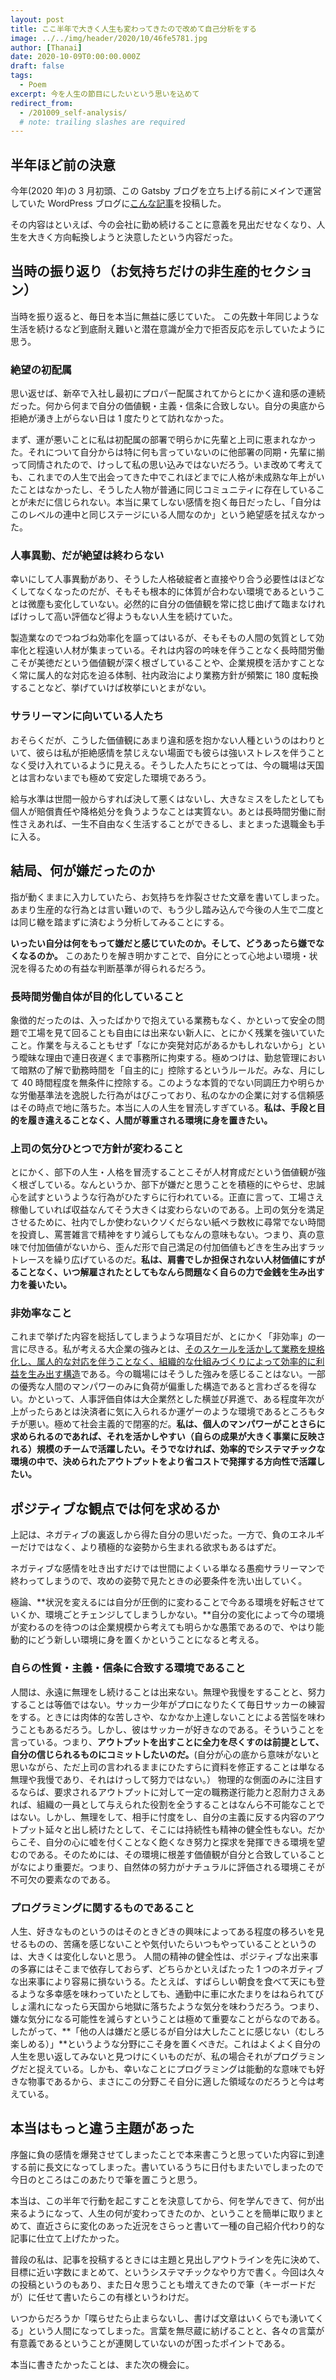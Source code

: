 ```yaml
---
layout: post
title: ここ半年で大きく人生も変わってきたので改めて自己分析をする
image: ../../img/header/2020/10/46fe5781.jpg
author: [Thanai]
date: 2020-10-09T0:00:00.000Z
draft: false
tags:
  - Poem
excerpt: 今を人生の節目にしたいという思いを込めて
redirect_from:
  - /201009_self-analysis/
  # note: trailing slashes are required
---
```


## 半年ほど前の決意

今年(2020 年)の 3 月初頭、この Gatsby ブログを立ち上げる前にメインで運営していた WordPress ブログに[こんな記事](https://thanaism.com/archives/79)を投稿した。

その内容はといえば、今の会社に勤め続けることに意義を見出だせなくなり、人生を大きく方向転換しようと決意したという内容だった。

## 当時の振り返り（お気持ちだけの非生産的セクション）

当時を振り返ると、毎日を本当に無益に感じていた。
この先数十年同じような生活を続けるなど到底耐え難いと潜在意識が全力で拒否反応を示していたように思う。

### 絶望の初配属

思い返せば、新卒で入社し最初にプロパー配属されてからとにかく違和感の連続だった。何から何まで自分の価値観・主義・信条に合致しない。自分の奥底から拒絶が湧き上がらない日は 1 度たりとて訪れなかった。

まず、運が悪いことに私は初配属の部署で明らかに先輩と上司に恵まれなかった。それについて自分からは特に何も言っていないのに他部署の同期・先輩に揃って同情されたので、けっして私の思い込みではないだろう。いま改めて考えても、これまでの人生で出会ってきた中でこれほどまでに人格が未成熟な年上がいたことはなかったし、そうした人物が普通に同じコミュニティに存在していることが未だに信じられない。本当に果てしない感情を抱く毎日だったし、「自分はこのレベルの連中と同じステージにいる人間なのか」という絶望感を拭えなかった。

### 人事異動、だが絶望は終わらない

幸いにして人事異動があり、そうした人格破綻者と直接やり合う必要性はほどなくしてなくなったのだが、そもそも根本的に体質が合わない環境であるということは微塵も変化していない。必然的に自分の価値観を常に捻じ曲げて臨まなければけっして高い評価など得ようもない人生を続けていた。

製造業なのでつねづね効率化を謳ってはいるが、そもそもの人間の気質として効率化と程遠い人材が集まっている。それは内容の吟味を伴うことなく長時間労働こそが美徳だという価値観が深く根ざしていることや、企業規模を活かすことなく常に属人的な対応を迫る体制、社内政治により業務方針が頻繁に 180 度転換することなど、挙げていけば枚挙にいとまがない。

### サラリーマンに向いている人たち

おそらくだが、こうした価値観にあまり違和感を抱かない人種というのはわりといて、彼らは私が拒絶感情を禁じえない場面でも彼らは強いストレスを伴うことなく受け入れているように見える。そうした人たちにとっては、今の職場は天国とは言わないまでも極めて安定した環境であろう。

給与水準は世間一般からすれば決して悪くはないし、大きなミスをしたとしても個人が賠償責任や降格処分を負うようなことは実質ない。あとは長時間労働に耐性さえあれば、一生不自由なく生活することができるし、まとまった退職金も手に入る。

## 結局、何が嫌だったのか

指が動くままに入力していたら、お気持ちを炸裂させた文章を書いてしまった。あまり生産的な行為とは言い難いので、もう少し踏み込んで今後の人生で二度とは同じ轍を踏まずに済むよう分析してみることにする。

**いったい自分は何をもって嫌だと感じていたのか。そして、どうあったら嫌でなくなるのか。**
このあたりを解き明かすことで、自分にとって心地よい環境・状況を得るための有益な判断基準が得られるだろう。

### 長時間労働自体が目的化していること

象徴的だったのは、入ったばかりで抱えている業務もなく、かといって安全の問題で工場を見て回ることも自由には出来ない新人に、とにかく残業を強いていたこと。作業を与えることもせず「なにか突発対応があるかもしれないから」という曖昧な理由で連日夜遅くまで事務所に拘束する。極めつけは、勤怠管理において暗黙の了解で勤務時間を「自主的に」控除するというルールだ。みな、月にして 40 時間程度を無条件に控除する。このような本質的でない同調圧力や明らかな労働基準法を逸脱した行為がはびこっており、私のなかの企業に対する信頼感はその時点で地に落ちた。本当に人の人生を冒涜しすぎている。**私は、手段と目的を履き違えることなく、人間が尊重される環境に身を置きたい。**

### 上司の気分ひとつで方針が変わること

とにかく、部下の人生・人格を冒涜することこそが人材育成だという価値観が強く根ざしている。なんというか、部下が嫌だと思うことを積極的にやらせ、忠誠心を試すというような行為がひたすらに行われている。正直に言って、工場さえ稼働していれば収益なんてそう大きくは変わらないのである。上司の気分を満足させるために、社内でしか使わないクソくだらない紙ペラ数枚に尋常でない時間を投資し、罵詈雑言で精神をすり減らしてもなんの意味もない。つまり、真の意味で付加価値がないから、歪んだ形で自己満足の付加価値もどきを生み出すラットレースを繰り広げているのだ。**私は、肩書でしか担保されない人材価値にすがることなく、いつ解雇されたとしてもなんら問題なく自らの力で金銭を生み出す力を養いたい。**

### 非効率なこと

これまで挙げた内容を総括してしまうような項目だが、とにかく「非効率」の一言に尽きる。私が考える大企業の強みとは、<u>そのスケールを活かして業務を規格化し、属人的な対応を伴うことなく、組織的な仕組みづくりによって効率的に利益を生み出す構造</u>である。今の職場にはそうした強みを感じることはない。一部の優秀な人間のマンパワーのみに負荷が偏重した構造であると言わざるを得ない。かといって、人事評価自体は大企業然とした横並び昇進で、ある程度年次が上がったらあとは決済者に気に入られるか運ゲーのような環境であるところもタチが悪い。極めて社会主義的で閉塞的だ。**私は、個人のマンパワーがことさらに求められるのであれば、それを活かしやすい（自らの成果が大きく事業に反映される）規模のチームで活躍したい。そうでなければ、効率的でシステマチックな環境の中で、決められたアウトプットをより省コストで発揮する方向性で活躍したい。**

## ポジティブな観点では何を求めるか

上記は、ネガティブの裏返しから得た自分の思いだった。一方で、負のエネルギーだけではなく、より積極的な姿勢から生まれる欲求もあるはずだ。

ネガティブな感情を吐き出すだけでは世間によくいる単なる愚痴サラリーマンで終わってしまうので、攻めの姿勢で見たときの必要条件を洗い出していく。

極論、**状況を変えるには自分が圧倒的に変わることで今ある環境を好転させていくか、環境ごとチェンジしてしまうしかない。**自分の変化によって今の環境が変わるのを待つのは企業規模から考えても明らかな愚策であるので、やはり能動的にどう新しい環境に身を置くかということになると考える。

### 自らの性質・主義・信条に合致する環境であること

人間は、永遠に無理をし続けることは出来ない。無理や我慢をすることと、努力することは等価ではない。サッカー少年がプロになりたくて毎日サッカーの練習をする。ときには肉体的な苦しさや、なかなか上達しないことによる苦悩を味わうこともあるだろう。しかし、彼はサッカーが好きなのである。そういうことを言っている。つまり、**アウトプットを出すことに全力を尽くすのは前提として、自分の信じられるものにコミットしたいのだ。**(自分が心の底から意味がないと思いながら、ただ上司の言われるままにひたすらに資料を修正することは単なる無理や我慢であり、それはけっして努力ではない。）
物理的な側面のみに注目するならば、要求されるアウトプットに対して一定の職務遂行能力と忍耐力さえあれば、組織の一員として与えられた役割を全うすることはなんら不可能なことではない。しかし、無理をして、相手に忖度をし、自分の主義に反する内容のアウトプット延々と出し続けたとして、そこには持続性も精神の健全性もない。だからこそ、自分の心に嘘を付くことなく飽くなき努力と探求を発揮できる環境を望むのである。そのためには、その環境に根差す価値観が自分と合致していることがなにより重要だ。つまり、自然体の努力がナチュラルに評価される環境こそが不可欠の要素なのである。

### プログラミングに関するものであること

人生、好きなものというのはそのときどきの興味によってある程度の移ろいを見せるものの、苦痛を感じないことや気付いたらいつもやっていることというのは、大きくは変化しないと思う。
人間の精神の健全性は、ポジティブな出来事の多寡にはそこまで依存しておらず、どちらかといえばたった 1 つのネガティブな出来事により容易に損ないうる。たとえば、すばらしい朝食を食べて天にも登るような多幸感を味わっていたとしても、通勤中に車に水たまりをはねられてびしょ濡れになったら天国から地獄に落ちたような気分を味わうだろう。つまり、嫌な気分になる可能性を減らすということは極めて重要なことがらなのである。
したがって、**「他の人は嫌だと感じるが自分は大したことに感じない（むしろ楽しめる）」**というような分野にこそ身を置くべきだ。これはよくよく自分の人生を思い返してみないと見つけにくいものだが、私の場合それがプログラミングだと捉えている。しかも、幸いなことにプログラミングは能動的な意味でも好きな物事であるから、まさにこの分野こそ自分に適した領域なのだろうと今は考えている。

## 本当はもっと違う主題があった

序盤に負の感情を爆発させてしまったことで本来書こうと思っていた内容に到達する前に長文になってしまった。書いているうちに日付もまたいでしまったので今日のところはこのあたりで筆を置こうと思う。

本当は、この半年で行動を起こすことを決意してから、何を学んできて、何が出来るようになって、人生の何が変わってきたのか、ということを簡単に取りまとめて、直近さらに変化のあった近況をさらっと書いて一種の自己紹介代わり的な記事に仕立て上げたかった。

普段の私は、記事を投稿するときには主題と見出しアウトラインを先に決めて、目標に近い字数にまとめて、というシステマチックなやり方で書く。今回は久々の投稿というのもあり、また日々思うことも増えてきたので筆（キーボードだが）に任せて書いたらこの有様というわけだ。

いつからだろうか「喋らせたら止まらないし、書けば文章はいくらでも湧いてくる」という人間になってしまった。言葉を無尽蔵に紡げることと、各々の言葉が有意義であるということが連関していないのが困ったポイントである。

本当に書きたかったことは、また次の機会に。
